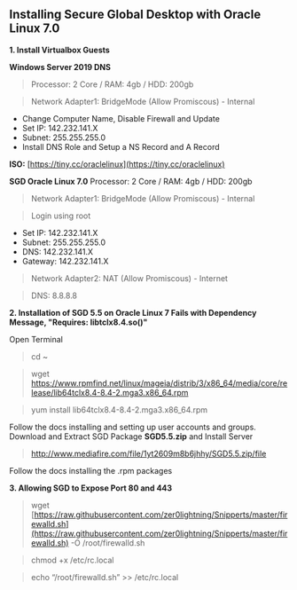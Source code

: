 ## Installing Secure Global Desktop with Oracle Linux 7.0

**1. Install Virtualbox Guests**

**Windows Server 2019 DNS**

>Processor: 2 Core / RAM: 4gb / HDD: 200gb

>Network Adapter1: BridgeMode (Allow Promiscous) - Internal
	
 - Change Computer Name, Disable Firewall and Update 
 - Set IP: 142.232.141.X
 - Subnet: 255.255.255.0
 - Install DNS Role and Setup a NS Record and A Record

**ISO:** [https://tiny.cc/oraclelinux](https://tiny.cc/oraclelinux)

**SGD Oracle Linux 7.0** Processor: 2 Core / RAM: 4gb / HDD: 200gb
>Network Adapter1: BridgeMode (Allow Promiscous) - Internal

   > Login using root

 - Set IP: 142.232.141.X
 - Subnet: 255.255.255.0
 - DNS: 142.232.141.X
 - Gateway: 142.232.141.X
 
 >Network Adapter2: NAT (Allow Promiscous) - Internet
 
 >DNS: 8.8.8.8

**2. Installation of SGD 5.5 on Oracle Linux 7 Fails with Dependency Message, "Requires: libtclx8.4.so()"**

Open Terminal
> cd ~

> wget https://www.rpmfind.net/linux/mageia/distrib/3/x86_64/media/core/release/lib64tclx8.4-8.4-2.mga3.x86_64.rpm

> yum install lib64tclx8.4-8.4-2.mga3.x86_64.rpm

Follow the docs installing and  setting up user accounts and groups.
Download and Extract SGD Package **SGD5.5.zip** and Install Server
> http://www.mediafire.com/file/1yt2609m8b6jhhy/SGD5.5.zip/file

Follow the docs installing the .rpm packages

**3. Allowing SGD to Expose Port 80 and 443**

>wget [https://raw.githubusercontent.com/zer0lightning/Snipperts/master/firewalld.sh](https://raw.githubusercontent.com/zer0lightning/Snipperts/master/firewalld.sh) -O /root/firewalld.sh

>chmod +x /etc/rc.local

>echo “/root/firewalld.sh” >> /etc/rc.local
